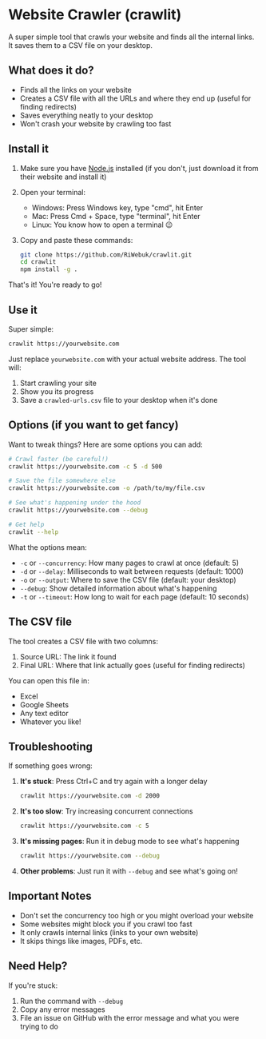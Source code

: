 # Website Crawler (crawlit)

A super simple tool that crawls your website and finds all the internal links. It saves them to a CSV file on your desktop.

## What does it do?

- Finds all the links on your website
- Creates a CSV file with all the URLs and where they end up (useful for finding redirects)
- Saves everything neatly to your desktop
- Won't crash your website by crawling too fast

## Install it

1. Make sure you have [Node.js](https://nodejs.org/) installed (if you don't, just download it from their website and install it)

2. Open your terminal:
   - Windows: Press Windows key, type "cmd", hit Enter
   - Mac: Press Cmd + Space, type "terminal", hit Enter
   - Linux: You know how to open a terminal 😉

3. Copy and paste these commands:
   ```bash
   git clone https://github.com/RiWebuk/crawlit.git
   cd crawlit
   npm install -g .
   ```

That's it! You're ready to go!

## Use it

Super simple:
```bash
crawlit https://yourwebsite.com
```

Just replace `yourwebsite.com` with your actual website address. The tool will:
1. Start crawling your site
2. Show you its progress
3. Save a `crawled-urls.csv` file to your desktop when it's done

## Options (if you want to get fancy)

Want to tweak things? Here are some options you can add:

```bash
# Crawl faster (be careful!)
crawlit https://yourwebsite.com -c 5 -d 500

# Save the file somewhere else
crawlit https://yourwebsite.com -o /path/to/my/file.csv

# See what's happening under the hood
crawlit https://yourwebsite.com --debug

# Get help
crawlit --help
```

What the options mean:
- `-c` or `--concurrency`: How many pages to crawl at once (default: 5)
- `-d` or `--delay`: Milliseconds to wait between requests (default: 1000)
- `-o` or `--output`: Where to save the CSV file (default: your desktop)
- `--debug`: Show detailed information about what's happening
- `-t` or `--timeout`: How long to wait for each page (default: 10 seconds)

## The CSV file

The tool creates a CSV file with two columns:
1. Source URL: The link it found
2. Final URL: Where that link actually goes (useful for finding redirects)

You can open this file in:
- Excel
- Google Sheets
- Any text editor
- Whatever you like!

## Troubleshooting

If something goes wrong:

1. **It's stuck**: Press Ctrl+C and try again with a longer delay
   ```bash
   crawlit https://yourwebsite.com -d 2000
   ```

2. **It's too slow**: Try increasing concurrent connections
   ```bash
   crawlit https://yourwebsite.com -c 5
   ```

3. **It's missing pages**: Run it in debug mode to see what's happening
   ```bash
   crawlit https://yourwebsite.com --debug
   ```

4. **Other problems**: Just run it with `--debug` and see what's going on!

## Important Notes

- Don't set the concurrency too high or you might overload your website
- Some websites might block you if you crawl too fast
- It only crawls internal links (links to your own website)
- It skips things like images, PDFs, etc.

## Need Help?

If you're stuck:
1. Run the command with `--debug`
2. Copy any error messages
3. File an issue on GitHub with the error message and what you were trying to do